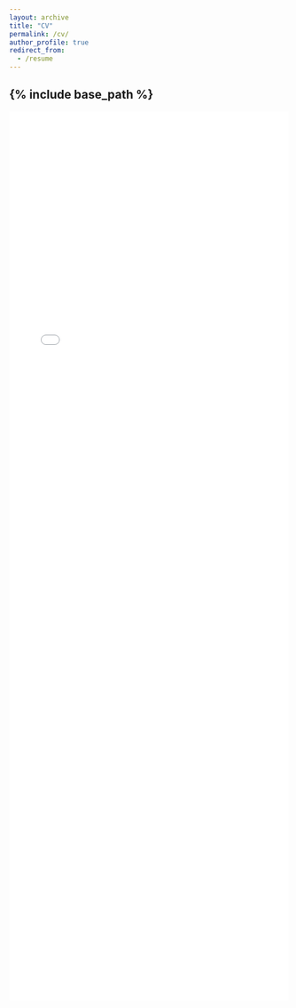 ```yaml
---
layout: archive
title: "CV"
permalink: /cv/
author_profile: true
redirect_from:
  - /resume
---
```


{% include base_path %}
---

<embed src="../files/cv1.pdf" width="100%" height="1600px" type="application/pdf">

